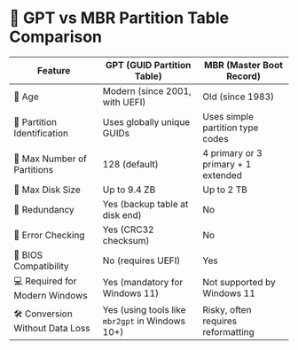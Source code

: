 # 🧮 GPT vs MBR Partition Table Comparison

| Feature                          | GPT (GUID Partition Table)                        | MBR (Master Boot Record)                        |
|----------------------------------|---------------------------------------------------|-------------------------------------------------|
| 📅 Age                           | Modern (since 2001, with UEFI)                    | Old (since 1983)                                |
| 🧬 Partition Identification      | Uses globally unique GUIDs                        | Uses simple partition type codes                |
| 🔢 Max Number of Partitions     | 128 (default)                                     | 4 primary or 3 primary + 1 extended             |
| 💾 Max Disk Size                | Up to 9.4 ZB                                      | Up to 2 TB                                      |
| 🔁 Redundancy                   | Yes (backup table at disk end)                    | No                                              |
| 🔐 Error Checking               | Yes (CRC32 checksum)                              | No                                              |
| 🧩 BIOS Compatibility           | No (requires UEFI)                                | Yes                                             |
| 💻 Required for Modern Windows | Yes (mandatory for Windows 11)                    | Not supported by Windows 11                     |
| 🛠️ Conversion Without Data Loss | Yes (using tools like `mbr2gpt` in Windows 10+)   | Risky, often requires reformatting              |

